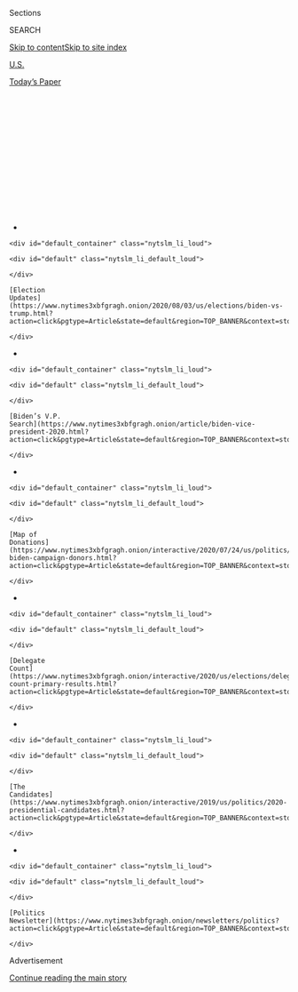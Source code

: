 <div id="app">

<div>

<div>

<div>

<div class="NYTAppHideMasthead css-1q2w90k e1suatyy0">

<div class="section css-ui9rw0 e1suatyy2">

<div class="css-eph4ug er09x8g0">

<div class="css-6n7j50">

</div>

<span class="css-1dv1kvn">Sections</span>

<div class="css-10488qs">

<span class="css-1dv1kvn">SEARCH</span>

</div>

[Skip to content](#site-content)[Skip to site
index](#site-index)

</div>

<div id="masthead-section-label" class="css-1wr3we4 eaxe0e00">

[U.S.](https://www.nytimes3xbfgragh.onion/section/us)

</div>

<div class="css-10698na e1huz5gh0">

</div>

</div>

<div id="masthead-bar-one" class="section hasLinks css-15hmgas e1csuq9d3">

<div class="css-uqyvli e1csuq9d0">

</div>

<div class="css-1uqjmks e1csuq9d1">

</div>

<div class="css-9e9ivx">

[](https://myaccount.nytimes3xbfgragh.onion/auth/login?response_type=cookie&client_id=vi)

</div>

<div class="css-1bvtpon e1csuq9d2">

[Today’s
Paper](https://www.nytimes3xbfgragh.onion/section/todayspaper)

</div>

</div>

</div>

</div>

<div data-aria-hidden="false">

<div id="site-content" data-role="main">

<div>

<div class="css-1aor85t" style="opacity:0.000000001;z-index:-1;visibility:hidden">

<div class="css-1hqnpie">

<div class="css-epjblv">

<span class="css-17xtcya">[U.S.](/section/us)</span><span class="css-x15j1o">|</span><span class="css-fwqvlz">The
Facts About Mail-In Voting and Voter
Fraud</span>

</div>

<div class="css-k008qs">

<div class="css-1iwv8en">

<span class="css-18z7m18"></span>

<div>

</div>

</div>

<span class="css-1n6z4y">https://nyti.ms/37PYA3E</span>

<div class="css-1705lsu">

<div class="css-4xjgmj">

<div class="css-4skfbu" data-role="toolbar" data-aria-label="Social Media Share buttons, Save button, and Comments Panel with current comment count" data-testid="share-tools">

  - 
  - 
  - 
  - 
    
    <div class="css-6n7j50">
    
    </div>

  - 

</div>

</div>

</div>

</div>

</div>

</div>

<div id="NYT_TOP_BANNER_REGION" class="css-13pd83m">

<div>

<div id="styln-elections-notifications-menu" class="section interactive-content interactive-size-medium css-1edisqu">

<div class="css-17ih8de interactive-body">

<div class="nytslm_innerContainer" data-aria-live="polite">

<div class="nytslm_title">

</div>

  - 
    
    <div id="default_container" class="nytslm_li_loud">
    
    <div id="default" class="nytslm_li_default_loud">
    
    </div>
    
    [Election
    Updates](https://www.nytimes3xbfgragh.onion/2020/08/03/us/elections/biden-vs-trump.html?action=click&pgtype=Article&state=default&region=TOP_BANNER&context=storylines_menu)
    
    </div>

  - 
    
    <div id="default_container" class="nytslm_li_loud">
    
    <div id="default" class="nytslm_li_default_loud">
    
    </div>
    
    [Biden’s V.P.
    Search](https://www.nytimes3xbfgragh.onion/article/biden-vice-president-2020.html?action=click&pgtype=Article&state=default&region=TOP_BANNER&context=storylines_menu)
    
    </div>

  - 
    
    <div id="default_container" class="nytslm_li_loud">
    
    <div id="default" class="nytslm_li_default_loud">
    
    </div>
    
    [Map of
    Donations](https://www.nytimes3xbfgragh.onion/interactive/2020/07/24/us/politics/trump-biden-campaign-donors.html?action=click&pgtype=Article&state=default&region=TOP_BANNER&context=storylines_menu)
    
    </div>

  - 
    
    <div id="default_container" class="nytslm_li_loud">
    
    <div id="default" class="nytslm_li_default_loud">
    
    </div>
    
    [Delegate
    Count](https://www.nytimes3xbfgragh.onion/interactive/2020/us/elections/delegate-count-primary-results.html?action=click&pgtype=Article&state=default&region=TOP_BANNER&context=storylines_menu)
    
    </div>

  - 
    
    <div id="default_container" class="nytslm_li_loud">
    
    <div id="default" class="nytslm_li_default_loud">
    
    </div>
    
    [The
    Candidates](https://www.nytimes3xbfgragh.onion/interactive/2019/us/politics/2020-presidential-candidates.html?action=click&pgtype=Article&state=default&region=TOP_BANNER&context=storylines_menu)
    
    </div>

  - 
    
    <div id="default_container" class="nytslm_li_loud">
    
    <div id="default" class="nytslm_li_default_loud">
    
    </div>
    
    [Politics
    Newsletter](https://www.nytimes3xbfgragh.onion/newsletters/politics?action=click&pgtype=Article&state=default&region=TOP_BANNER&context=storylines_menu)
    
    </div>

</div>

</div>

</div>

</div>

</div>

<div id="top-wrapper" class="css-1sy8kpn">

<div id="top-slug" class="css-l9onyx">

Advertisement

</div>

[Continue reading the main
story](#after-top)

<div class="ad top-wrapper" style="text-align:center;height:100%;display:block;min-height:250px">

<div id="top" class="place-ad" data-position="top" data-size-key="top">

</div>

</div>

<div id="after-top">

</div>

</div>

<div>

<div id="sponsor-wrapper" class="css-1hyfx7x">

<div id="sponsor-slug" class="css-19vbshk">

Supported by

</div>

[Continue reading the main
story](#after-sponsor)

<div id="sponsor" class="ad sponsor-wrapper" style="text-align:center;height:100%;display:block">

</div>

<div id="after-sponsor">

</div>

</div>

<div class="css-186x18t">

</div>

<div class="css-1vkm6nb ehdk2mb0">

# The Facts About Mail-In Voting and Voter Fraud

</div>

President Trump has been baselessly warning that mail voting will lead
to a “rigged election.” Here’s how states running mail elections track
misconduct.

<div class="css-79elbk" data-testid="photoviewer-wrapper">

<div class="css-z3e15g" data-testid="photoviewer-wrapper-hidden">

</div>

<div class="css-1a48zt4 ehw59r15" data-testid="photoviewer-children">

![<span class="css-16f3y1r e13ogyst0" data-aria-hidden="true">An
election worker sorted through vote-by-mail ballots in Seattle in
March.</span><span class="css-cnj6d5 e1z0qqy90" itemprop="copyrightHolder"><span class="css-1ly73wi e1tej78p0">Credit...</span><span><span>John
Froschauer/Associated
Press</span></span></span>](https://static01.graylady3jvrrxbe.onion/images/2020/06/22/us/22voterfraud/merlin_171962700_4b8bdc94-0931-4c54-ae8c-87efe6727829-articleLarge.jpg?quality=75&auto=webp&disable=upscale)

</div>

</div>

<div class="css-18e8msd">

<div class="css-vp77d3 epjyd6m0">

<div class="css-hus3qt ey68jwv0" data-aria-hidden="true">

[![Mike
Baker](https://static01.graylady3jvrrxbe.onion/images/2020/05/19/reader-center/author-mike-baker/author-mike-baker-thumbLarge.png
"Mike Baker")](https://www.nytimes3xbfgragh.onion/by/mike-baker)

</div>

<div class="css-1baulvz">

By [<span class="css-1baulvz last-byline" itemprop="name">Mike
Baker</span>](https://www.nytimes3xbfgragh.onion/by/mike-baker)

</div>

</div>

  - June 22,
    2020

  - 
    
    <div class="css-4xjgmj">
    
    <div class="css-d8bdto" data-role="toolbar" data-aria-label="Social Media Share buttons, Save button, and Comments Panel with current comment count" data-testid="share-tools">
    
      - 
      - 
      - 
      - 
        
        <div class="css-6n7j50">
        
        </div>
    
      - 
    
    </div>
    
    </div>

</div>

</div>

<div class="section meteredContent css-1r7ky0e" name="articleBody" itemprop="articleBody">

<div class="css-1fanzo5 StoryBodyCompanionColumn">

<div class="css-53u6y8">

SEATTLE — As states grapple with how to safely carry out elections
during [a
pandemic](https://www.nytimes3xbfgragh.onion/news-event/coronavirus),
President Trump has made an escalating series of fantastical — and false
— accusations about the risks of embracing [mail
voting](https://www.nytimes3xbfgragh.onion/2020/07/31/us/politics/trump-mail-voting-fraud.html).

Without evidence, the president has warned that mail elections would
involve robbed mailboxes, forged signatures and illegally printed
ballots. In [a
tweet](https://twitter.com/realDonaldTrump/status/1275024974579982336)
on Monday, this one in all-caps, Mr. Trump warned of a “rigged 2020
election” and claimed: “Ballots will be printed by foreign countries,
and others. It will be the scandal of our times\!”

That claim about foreign-made ballots was the latest misleading
statement from Mr. Trump: He offered no evidence, and the tampering of
ballots is widely seen as a nearly impossible scenario because they are
printed on very specific stock and often have specific tracking systems
like bar codes.

Mr. Trump himself has voted by mail, yet at the same time he has claimed
in the past that mail-in voting could mean “thousands of people sitting
in somebody’s living room, signing ballots all over the place.”

</div>

</div>

<div class="css-1fanzo5 StoryBodyCompanionColumn">

<div class="css-53u6y8">

“Kids go and they raid the mailboxes and they hand them to people
signing the ballots down at the end of the street,” Mr. Trump said in
May.

Officials in 11 of the 16 states that limit who can vote absentee have
[eased their election
rules](https://www.nytimes3xbfgragh.onion/2020/05/21/us/vote-by-mail-trump.html)
this spring to let anyone cast an absentee ballot in primary elections —
and in some cases, in November as well.

In another state, Texas, Republicans won a temporary legal victory and
successfully blocked an effort to expand vote-by-mail rules, but
Democrats have [appealed to the U.S. Supreme
Court](https://www.texastribune.org/2020/06/16/texas-vote-by-mail/).

<div id="NYT_MAIN_CONTENT_1_REGION" class="css-9tf9ac">

<div>

<div id="styln-nfldraft-updates-block" class="section interactive-content interactive-size-medium css-1ftcdic">

<div class="css-17ih8de interactive-body">

<div id="styln-briefing-block" data-asset-id="">

<div class="briefing-block-header-section">

# [Latest Updates: 2020 Election](https://www.nytimes3xbfgragh.onion/2020/08/03/us/elections/biden-vs-trump.html?action=click&pgtype=Article&state=default&region=MAIN_CONTENT_1&context=storylines_live_updates)

<div class="briefing-block-ts">

Updated 2020-08-04T01:23:51.312Z

</div>

</div>

  - [Trump assails mail-in voting anew, citing delays in declaring a
    winner in a New York congressional
    primary.](https://www.nytimes3xbfgragh.onion/2020/08/03/us/elections/biden-vs-trump.html?action=click&pgtype=Article&state=default&region=MAIN_CONTENT_1&context=storylines_live_updates#link-6494b448)
  - [Obama issues his first slate of 2020
    endorsements.](https://www.nytimes3xbfgragh.onion/2020/08/03/us/elections/biden-vs-trump.html?action=click&pgtype=Article&state=default&region=MAIN_CONTENT_1&context=storylines_live_updates#link-3de249e6)
  - [In a big shift, Trump is now encouraging mask-wearing in campaign
    emails.](https://www.nytimes3xbfgragh.onion/2020/08/03/us/elections/biden-vs-trump.html?action=click&pgtype=Article&state=default&region=MAIN_CONTENT_1&context=storylines_live_updates#link-54e34d20)

<div class="briefing-block-footer">

<div class="briefing-block-footer-meta">

[See more
updates](https://www.nytimes3xbfgragh.onion/2020/08/03/us/elections/biden-vs-trump.html?action=click&pgtype=Article&state=default&region=MAIN_CONTENT_1&context=storylines_live_updates)

</div>

</div>

</div>

</div>

</div>

</div>

</div>

In states that have long embraced mail voting — such as Washington
State, which has been mainly using mail balloting since 2005 — those
running elections see no evidence of widespread fraud.

There have been concerning ballots filed, with dozens of potential cases
flagged for deeper investigation in major election years. The officials
running the elections know what attempted voter fraud looks like. And it
does not look anything like the ominous scenes of mass and coordinated
criminality the president describes.

</div>

</div>

<div class="css-1fanzo5 StoryBodyCompanionColumn">

<div class="css-53u6y8">

Kim Wyman, Washington’s secretary of state, said that all methods of
voting had the potential for fraud, but that her experience in
Washington was that mail ballot fraud was low.

“How do you respond to someone that makes an allegation that there’s
rampant fraud?” said Ms. Wyman, a Republican. “You show them all the
security measures that are in place to prevent it and detect it if it
does happen.”

Here is how Washington’s system works and the types of fraud officials
have encountered:

## Registration

As with all types of balloting, registration vetting is one of the most
important steps to ensure that the people who are getting ballots in the
mail are qualified to vote them. Washington State checks to make sure
the person is not already registered elsewhere in the state and also
verifies personal information, such as date of birth and Social Security
number, to confirm it is a real person.

In 2007, a woman in Washington State successfully registered her dog to
vote and received ballots in order to make a point about the system’s
risks. But in 2016, officials in King County said, another person tried
to register a dog to vote. The registration was not fully approved
because the information did not match records in state and federal
databases.

King County prosecutors sent a message to that person warning that
providing false information was a crime and saying that if the intent
was to expose a flaw in the system, it was unsuccessful.

“Instead, your actions demonstrated that the state laws designed to
prevent voter fraud work,” prosecutors wrote.

## Mailings

Mr. Trump has speculated that fraudsters can rob mailboxes — a federal
crime — to collect ballots in order to commit election fraud, another
crime. But Julie Wise, the director of King County elections, said that
in her experience, when someone steals a ballot from the mail, it is
usually in the hope of finding something else.

</div>

</div>

<div class="css-1fanzo5 StoryBodyCompanionColumn">

<div class="css-53u6y8">

Ballots in Washington State are tied to specific individuals, with
unique bar codes that record the path of the ballot — a protection that
would also, incidentally, make it difficult for a foreign country to
print counterfeit ballots. Voters can actually track to see when their
ballots have been mailed, when the election office has received them
back and whether they have been counted.

If someone did try to acquire ballots through mail theft, Ms. Wise said,
a voter could monitor his or her ballot and call for a replacement, a
process that would render invalid the original ballot that was sent. As
Mr. Trump said, voters can print replacement ballots — hundreds of them
if they wanted to. But since the ballots are linked to them
individually, only one vote is going to be accepted and repeated
submissions might be grounds for investigation.

## Fraudulent signatures

Ms. Wise said officials had not heard of voters reporting that ballots
were cast on their behalf unexpectedly, so thus far there is no evidence
that people are stealing and submitting ballots.

Even if a ballot were to get stolen and submitted, it would run into
another obstacle. Voters must sign the ballot return envelope. Workers
at the election office are trained to examine signatures, checking to
make sure the signature that comes in matches the one on file for the
voter before sending the ballot along the line to be counted.

A voter with a problematic signature will be contacted by the election
office, sometimes by phone, and asked to fill out an additional form to
verify his or her identity. Ms. Wise said her signature had been
rejected on two occasions because it had changed over the years, and she
was able to resolve the discrepancy to get her vote counted.

“It’s a good system,” Ms. Wise said.

## Cameras on

Unlike states that depend on volunteers in polling places to manage
ballots, Washington State uses professionals to distribute ballots and
then collect, analyze and count them in a central location.

In the King County elections office, cameras keep an eye on everything,
and the public can tune in to watch. Political parties and campaigns
also monitor the process.

</div>

</div>

<div class="css-1fanzo5 StoryBodyCompanionColumn">

<div class="css-53u6y8">

Ms. Wise has helped lead both traditional polling-place elections and
those done entirely through the mail. She said it was clear that the
mail-ballot process increases accessibility for people, allowing them to
vote on their own time without having to stand in line. She said the
all-mail option also allowed for better vetting and checks that give her
more confidence in such elections overall.

“I guarantee you that vote-by-mail is more secure and more accurate than
polling place elections,” Ms. Wise said.

## Cases of fraud

After elections, Washington has partnered with other states in a joint
data analysis that looked at whether any voter cast a ballot in multiple
states or whether a ballot was cast in the name of someone who was dead
at the time of the election.

After the 2016 election, that system flagged 74 questionable votes in
Washington State: 59 people who may have voted in multiple states, 14
people who may have voted multiple times within the state and one
deceased voter. Those ballots were sent to county elections managers and
prosecutors for further scrutiny.

King County had the most cases. Officials there said that in some cases,
they found data errors, and the votes were legitimate. In cases of votes
by dead people, Ms. Wyman said that officials had sometimes found that a
spouse had just died and the survivor wanted to cast one last ballot for
her or him. For others, she said, people who own properties in two
states may convince themselves, erroneously, that it is proper to vote
in both places.

After scrutinizing cases, investigators in King County did not see any
significant fraud in 2016, but they sent letters to 10 people who
appeared to have voted twice. The message was clear: We saw your two
votes — even if they were in separate states — and that is a crime.

“Though we decline to pursue this matter further, it will not foreclose
us from pursuing charges in the future should you engage in additional
acts in violation of state election law,” a criminal prosecutor wrote.

Mike Baker reported from Seattle. Michael Wines contributed reporting
from Washington, and Manny Fernandez from
Houston.

</div>

</div>

<div>

</div>

</div>

<div>

</div>

<div>

</div>

<div id="NYT_BELOW_MAIN_CONTENT_REGION">

<div>

<div id="STLYN_guide_v1_STYLN_guide_a" class="section css-l08pwh interactive-content interactive-size-medium">

<div class="css-17ih8de interactive-body">

<div class="g-story g-freebird g-max-limit" data-preview-slug="styln-scroll-guide">

</div>

<div id="g-electionguide-id" class="g-electionguide">

<div class="g-electionguide-container">

<div class="g-electionguide-wrapper">

<div class="g-electionguide-logo">

</div>

# Our 2020 Election Guide

Updated Aug. 3, 2020

  - 
    
    -----
    
    ## The Latest
    
      - President Trump again assails mail-in voting, [claiming without
        evidence that the process is plagued by
        fraud](https://www.nytimes3xbfgragh.onion/2020/08/03/us/politics/trump-mail-in-voting.html?action=click&pgtype=Article&state=default&region=BELOW_MAIN_CONTENT&context=storylines_guide).

  - 
    
    -----
    
    ## Biden’s V.P. Search
    
      - [Here are 13
        women](https://www.nytimes3xbfgragh.onion/article/biden-vice-president-2020.html?action=click&pgtype=Article&state=default&region=BELOW_MAIN_CONTENT&context=storylines_guide)
        who have been under consideration to be Joe Biden’s running
        mate, and why each might be chosen — and might not be.

  - 
    
    -----
    
    ## Keep Up With Our Coverage
    
      - Get an
        [email](https://www.nytimes3xbfgragh.onion/newsletters/politics?action=click&pgtype=Article&state=default&region=BELOW_MAIN_CONTENT&context=storylines_guide)
        recapping the day’s news
    
    <!-- end list -->
    
      - Download our mobile app on
        [iOS](https://apps.apple.com/us/app/nytimes/id284862083?ls=1&mat_click_id=5c79ae7455014fd1bd66b5610c05b8f2-20191112-16948&referrer=mat_click_id%3D5c79ae7455014fd1bd66b5610c05b8f2-20191112-16948%26link_click_id%3D722930677036718082)
        and
        [Android](http://a.localytics.com/android?id=com.nytimes.android&referrer=utm_source%3Dother_nyt_mobile_web%26utm_medium%3DWeb%2520page%26utm_term%3DGeneral%2520Mobile%2520Page%26utm_campaign%3DNYT%2520Mobile%2520General%2520Page)
        and turn on Breaking News and Politics alerts

</div>

</div>

</div>

</div>

</div>

</div>

</div>

<div>

</div>

<div>

<div id="bottom-wrapper" class="css-1ede5it">

<div id="bottom-slug" class="css-l9onyx">

Advertisement

</div>

[Continue reading the main
story](#after-bottom)

<div id="bottom" class="ad bottom-wrapper" style="text-align:center;height:100%;display:block;min-height:90px">

</div>

<div id="after-bottom">

</div>

</div>

</div>

</div>

</div>

## Site Index

<div>

</div>

## Site Information Navigation

  - [© <span>2020</span> <span>The New York Times
    Company</span>](https://help.nytimes3xbfgragh.onion/hc/en-us/articles/115014792127-Copyright-notice)

<!-- end list -->

  - [NYTCo](https://www.nytco.com/)
  - [Contact
    Us](https://help.nytimes3xbfgragh.onion/hc/en-us/articles/115015385887-Contact-Us)
  - [Work with us](https://www.nytco.com/careers/)
  - [Advertise](https://nytmediakit.com/)
  - [T Brand Studio](http://www.tbrandstudio.com/)
  - [Your Ad
    Choices](https://www.nytimes3xbfgragh.onion/privacy/cookie-policy#how-do-i-manage-trackers)
  - [Privacy](https://www.nytimes3xbfgragh.onion/privacy)
  - [Terms of
    Service](https://help.nytimes3xbfgragh.onion/hc/en-us/articles/115014893428-Terms-of-service)
  - [Terms of
    Sale](https://help.nytimes3xbfgragh.onion/hc/en-us/articles/115014893968-Terms-of-sale)
  - [Site
    Map](https://spiderbites.nytimes3xbfgragh.onion)
  - [Help](https://help.nytimes3xbfgragh.onion/hc/en-us)
  - [Subscriptions](https://www.nytimes3xbfgragh.onion/subscription?campaignId=37WXW)

</div>

</div>

</div>

</div>

